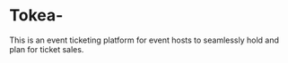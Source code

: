 # Tokea-
This is an event ticketing platform for event hosts to seamlessly hold and plan for ticket sales.
